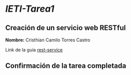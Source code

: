 # *IETI-Tarea1*

## Creación de un servicio web RESTful
**Nombre:** Cristhian Camilo Torres Castro

Link de la guía [rest-service](https://spring.io/guides/gs/rest-service/)

## Confirmación de la tarea completada
